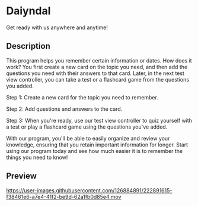 # Daiyndal
Get ready with us anywhere and anytime!
## Description
This program helps you remember certain information or dates. How does it work? You first create a new card on the topic you need, and then add the questions you need with their answers to that card. Later, in the next test view controller, you can take a test or a flashcard game from the questions you added.

Step 1: Create a new card for the topic you need to remember.

Step 2: Add questions and answers to the card.

Step 3: When you're ready, use our test view controller to quiz yourself with a test or play a flashcard game using the questions you've added.

With our program, you'll be able to easily organize and review your knowledge, ensuring that you retain important information for longer. Start using our program today and see how much easier it is to remember the things you need to know!
## Preview
https://user-images.githubusercontent.com/126884891/222891615-f38461e6-a7e4-41f2-be9d-62a1fb0d85e4.mov

